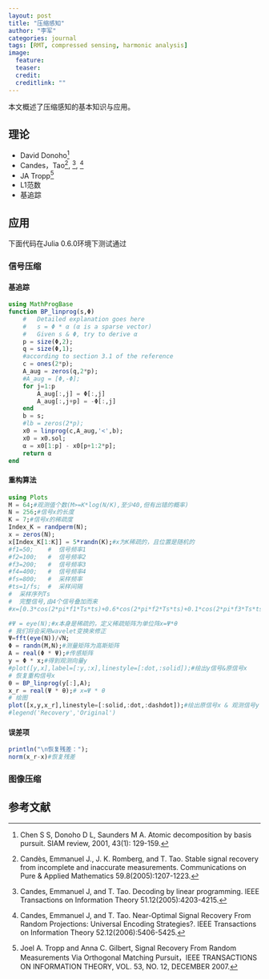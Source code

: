 ```yaml
---
layout: post
title: "压缩感知"
author: "李军"
categories: journal
tags: [RMT, compressed sensing, harmonic analysis]
image:
  feature: 
  teaser: 
  credit: 
  creditlink: ""
---
```


本文概述了压缩感知的基本知识与应用。

## 理论

+ David Donoho[^1]
+ Candes，Tao[^2], [^3], [^4]
+ JA Tropp[^5]
+ L1范数
+ 基追踪

## 应用
下面代码在Julia 0.6.0环境下测试通过
### 信号压缩

#### 基追踪

```julia
using MathProgBase
function BP_linprog(s,Φ) 
    #   Detailed explanation goes here  
    #   s = Φ * α (α is a sparse vector)    
    #   Given s & Φ, try to derive α     
    p = size(Φ,2); 
    q = size(Φ,1);
    #according to section 3.1 of the reference  
    c = ones(2*p);
    A_aug = zeros(q,2*p);
    #A_aug = [Φ,-Φ];
    for j=1:p
        A_aug[:,j] = Φ[:,j]
        A_aug[:,j+p] = -Φ[:,j]
    end 
    b = s;  
    #lb = zeros(2*p);  
    x0 = linprog(c,A_aug,'<',b);
    x0 = x0.sol;
    α = x0[1:p] - x0[p+1:2*p];  
    return α
end  
```

#### 重构算法
```julia
using Plots
M = 64;#观测值个数(M>=K*log(N/K),至少40,但有出错的概率)    
N = 256;#信号x的长度    
K = 7;#信号x的稀疏度    
Index_K = randperm(N);    
x = zeros(N);    
x[Index_K[1:K]] = 5*randn(K);#x为K稀疏的，且位置是随机的  
#f1=50;    #  信号频率1  
#f2=100;   #  信号频率2  
#f3=200;   #  信号频率3  
#f4=400;   #  信号频率4  
#fs=800;   #  采样频率  
#ts=1/fs;  #  采样间隔  
#  采样序列Ts  
#  完整信号,由4个信号叠加而来  
#x=[0.3*cos(2*pi*f1*Ts*ts)+0.6*cos(2*pi*f2*Ts*ts)+0.1*cos(2*pi*f3*Ts*ts)+0.9*cos(2*pi*f4*Ts*ts) for Ts=1:N];  

#Ψ = eye(N);#x本身是稀疏的，定义稀疏矩阵为单位阵x=Ψ*θ 
# 我们将会采用wavelet变换来修正
Ψ=fft(eye(N))/√N;
Φ = randn(M,N);#测量矩阵为高斯矩阵    
A = real(Φ * Ψ);#传感矩阵    
y = Φ * x;#得到观测向量y  
#plot([y,x],label=[:y,:x],linestyle=[:dot,:solid]);#绘出y信号&原信号x
# 恢复重构信号x       
θ = BP_linprog(y[:],A);    
x_r = real(Ψ * θ);# x=Ψ * θ       
# 绘图        
plot([x,y,x_r],linestyle=[:solid,:dot,:dashdot]);#绘出原信号x & 观测信号y & x的恢复信号x_r
#legend('Recovery','Original')
```

#### 误差项
```julia
println("\n恢复残差：");    
norm(x_r-x)#恢复残差 
```

### 图像压缩


## 参考文献
[^1]: Chen S S, Donoho D L, Saunders M A. Atomic decomposition by basis pursuit. SIAM review, 2001, 43(1): 129-159.
[^2]: Candès, Emmanuel J., J. K. Romberg, and T. Tao. Stable signal recovery from incomplete and inaccurate measurements. Communications on Pure & Applied Mathematics 59.8(2005):1207-1223.
[^3]: Candes, Emmanuel J, and T. Tao. Decoding by linear programming. IEEE Transactions on Information Theory 51.12(2005):4203-4215.
[^4]: Candes, Emmanuel J, and T. Tao. Near-Optimal Signal Recovery From Random Projections: Universal Encoding Strategies?. IEEE Transactions on Information Theory 52.12(2006):5406-5425.
[^5]: Joel A. Tropp and Anna C. Gilbert, Signal Recovery From Random Measurements Via Orthogonal Matching Pursuit，IEEE TRANSACTIONS ON INFORMATION THEORY, VOL. 53, NO. 12, DECEMBER 2007.

